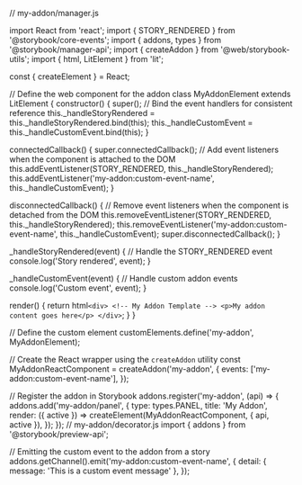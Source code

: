 // my-addon/manager.js

import React from 'react';
import { STORY_RENDERED } from '@storybook/core-events';
import { addons, types } from '@storybook/manager-api';
import { createAddon } from '@web/storybook-utils';
import { html, LitElement } from 'lit';

const { createElement } = React;

// Define the web component for the addon
class MyAddonElement extends LitElement {
  constructor() {
    super();
    // Bind the event handlers for consistent reference
    this._handleStoryRendered = this._handleStoryRendered.bind(this);
    this._handleCustomEvent = this._handleCustomEvent.bind(this);
  }

  connectedCallback() {
    super.connectedCallback();
    // Add event listeners when the component is attached to the DOM
    this.addEventListener(STORY_RENDERED, this._handleStoryRendered);
    this.addEventListener('my-addon:custom-event-name', this._handleCustomEvent);
  }

  disconnectedCallback() {
    // Remove event listeners when the component is detached from the DOM
    this.removeEventListener(STORY_RENDERED, this._handleStoryRendered);
    this.removeEventListener('my-addon:custom-event-name', this._handleCustomEvent);
    super.disconnectedCallback();
  }

  _handleStoryRendered(event) {
    // Handle the STORY_RENDERED event
    console.log('Story rendered', event);
  }

  _handleCustomEvent(event) {
    // Handle custom addon events
    console.log('Custom event', event);
  }

  render() {
    return html`
      <div>
        <!-- My Addon Template -->
        <p>My addon content goes here</p>
      </div>
    `;
  }
}

// Define the custom element
customElements.define('my-addon', MyAddonElement);

// Create the React wrapper using the `createAddon` utility
const MyAddonReactComponent = createAddon('my-addon', {
  events: ['my-addon:custom-event-name'],
});

// Register the addon in Storybook
addons.register('my-addon', (api) => {
  addons.add('my-addon/panel', {
    type: types.PANEL,
    title: 'My Addon',
    render: ({ active }) => createElement(MyAddonReactComponent, { api, active }),
  });
});
// my-addon/decorator.js
import { addons } from '@storybook/preview-api';

// Emitting the custom event to the addon from a story
addons.getChannel().emit('my-addon:custom-event-name', {
  detail: { message: 'This is a custom event message' },
});
